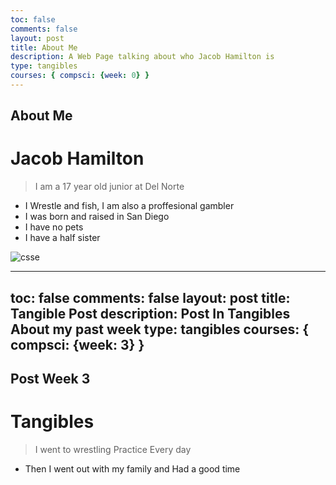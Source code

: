 ```yaml
---
toc: false
comments: false
layout: post
title: About Me
description: A Web Page talking about who Jacob Hamilton is
type: tangibles
courses: { compsci: {week: 0} }
---
```




## About Me
# Jacob Hamilton
> I am a 17 year old junior at Del Norte
- I Wrestle and fish, I am also a proffesional gambler
- I was born and raised in San Diego
- I have no pets
- I have a half sister
 
 ![csse]({{site.baseurl}}/images/IMG_0382.JPG)
  
---
toc: false
comments: false
layout: post
title: Tangible Post
description: Post In Tangibles About my past week
type: tangibles
courses: { compsci: {week: 3} }
---

## Post Week 3
# Tangibles
> I went to wrestling Practice Every day
- Then I went out with my family and Had a good time